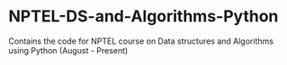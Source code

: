 # NPTEL-DS-and-Algorithms-Python
Contains the code for  NPTEL course on Data structures and Algorithms using Python (August - Present)
